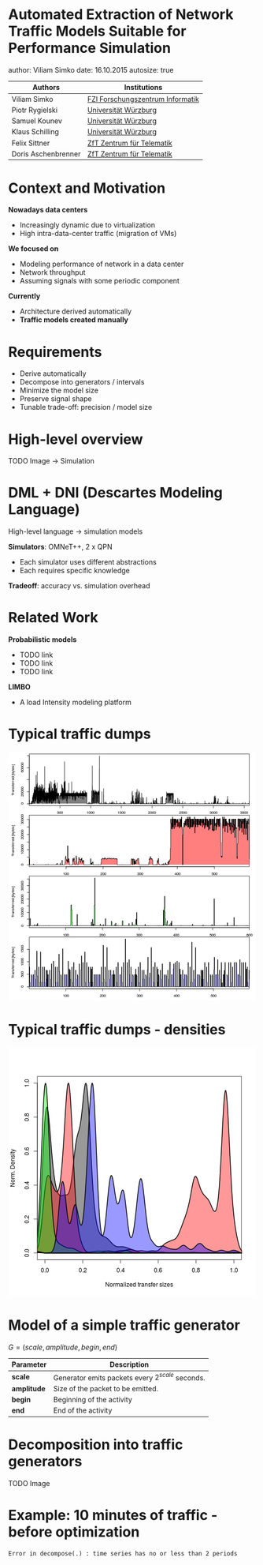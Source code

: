 Automated Extraction of Network Traffic Models Suitable for Performance Simulation
========================================================
author: Viliam Simko
date: 16.10.2015
autosize: true

[FZI]: http://www.fzi.de "Forschungszentrum Informatik"
[UWU]: http://https://www.uni-wuerzburg.de "Universität Würzburg"
[ZfT]: http://www.telematik-zentrum.de "ZfT Zentrum für Telematik"

Authors             | Institutions
--------------------|----------------------------------------
Viliam Simko        | [FZI Forschungszentrum Informatik][FZI]
Piotr Rygielski     | [Universität Würzburg][UWU]
Samuel Kounev       | [Universität Würzburg][UWU]
Klaus Schilling     | [Universität Würzburg][UWU]
Felix Sittner       | [ZfT Zentrum für Telematik][ZfT]
Doris Aschenbrenner | [ZfT Zentrum für Telematik][ZfT]


Context and Motivation
========================================================
**Nowadays data centers**
- Increasingly dynamic due to virtualization
- High intra-data-center traffic (migration of VMs)

**We focused on**
- Modeling performance of network in a data center
- Network throughput
- Assuming signals with some periodic component

**Currently**
- Architecture derived automatically
- **Traffic models created manually**


Requirements
========================================================
- Derive automatically
- Decompose into generators / intervals
- Minimize the model size
- Preserve signal shape
- Tunable trade-off: precision / model size


High-level overview
========================================================
TODO Image $\rightarrow$ Simulation


DML + DNI (Descartes Modeling Language)
========================================================
High-level language → simulation models

**Simulators**: OMNeT++, 2 x QPN
- Each simulator uses different abstractions
- Each requires specific knowledge

**Tradeoff**: accuracy vs. simulation overhead


Related Work
========================================================
**Probabilistic models**
- TODO link
- TODO link
- TODO link

**LIMBO**
- A load Intensity modeling platform


Typical traffic dumps
========================================================
![plot of chunk unnamed-chunk-1](msd-paper-presentation-figure/unnamed-chunk-1-1.png)


Typical traffic dumps - densities
========================================================
![plot of chunk unnamed-chunk-2](msd-paper-presentation-figure/unnamed-chunk-2-1.png)


Model of a simple traffic generator
========================================================
$G = (scale, amplitude, begin, end)$

Parameter     | Description
--------------|-------------------------------------------------
**scale**     | Generator emits packets every $2^{scale}$ seconds.
**amplitude** | Size of the packet to be emitted.
**begin**     | Beginning of the activity
**end**       | End of the activity


Decomposition into traffic generators
========================================================
TODO Image


Example: 10 minutes of traffic - before optimization
========================================================




```
Error in decompose(.) : time series has no or less than 2 periods
```
